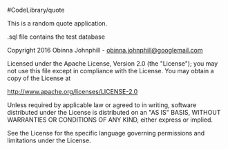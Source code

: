 #CodeLibrary/quote

This is a random quote application.

.sql file contains the test database


Copyright 2016 Obinna Johnphill  - obinna.johnphill@googlemail.com

Licensed under the Apache License, Version 2.0 (the "License");
you may not use this file except in compliance with the License.
You may obtain a copy of the License at

http://www.apache.org/licenses/LICENSE-2.0

Unless required by applicable law or agreed to in writing, 
software distributed under the License is distributed on an 
"AS IS" BASIS, WITHOUT WARRANTIES OR CONDITIONS OF ANY KIND, 
either express or implied. 

See the License for the specific language governing permissions and limitations under the License.
